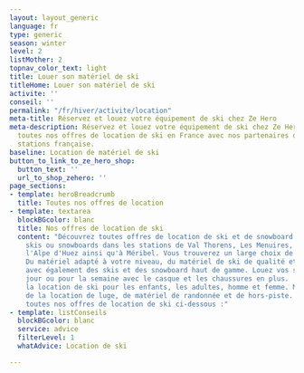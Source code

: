 ```yaml
---
layout: layout_generic
language: fr
type: generic
season: winter
level: 2
listMother: 2
topnav_color_text: light
title: Louer son matériel de ski
titleHome: Louer son matériel de ski
activite: ''
conseil: ''
permalink: "/fr/hiver/activite/location"
meta-title: Réservez et louez votre équipement de ski chez Ze Hero
meta-description: Réservez et louez votre équipement de ski chez Ze Hero. Découvrez
  toutes nos offres de location de ski en France avec nos partenaires dans les meilleures
  stations française.
baseline: Location de matériel de ski
button_to_link_to_ze_hero_shop:
  button_text: ''
  url_to_shop_zehero: ''
page_sections:
- template: heroBreadcrumb
  title: Toutes nos offres de location
- template: textarea
  blockBGcolor: blanc
  title: Nos offres de location de ski
  content: "Découvrez toutes offres de location de ski et de snowboard. Louez vos
    skis ou snowboards dans les stations de Val Thorens, Les Menuires, Val d'Isère,
    l'Alpe d'Huez ainsi qu'à Méribel. Vous trouverez un large choix de ski et de snowboard.
    Du matériel adapté à votre niveau, du matériel de ski de qualité et technique
    avec également des skis et des snowboard haut de gamme. Louez vos skis pour 1
    jour ou pour la semaine avec le casque et les chaussures en plus.  \nVous retrouverez
    la location de ski pour les enfants, les adultes, homme et femme. Mais également
    de la location de luge, de matériel de randonnée et de hors-piste.  \nDécouvrez
    toutes nos offres de location de ski ci-dessous :"
- template: listConseils
  blockBGcolor: blanc
  service: advice
  filterLevel: 1
  whatAdvice: Location de ski

---
```

